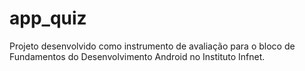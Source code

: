 # app_quiz
Projeto desenvolvido como instrumento de avaliação para o bloco de Fundamentos do Desenvolvimento Android no Instituto Infnet.
